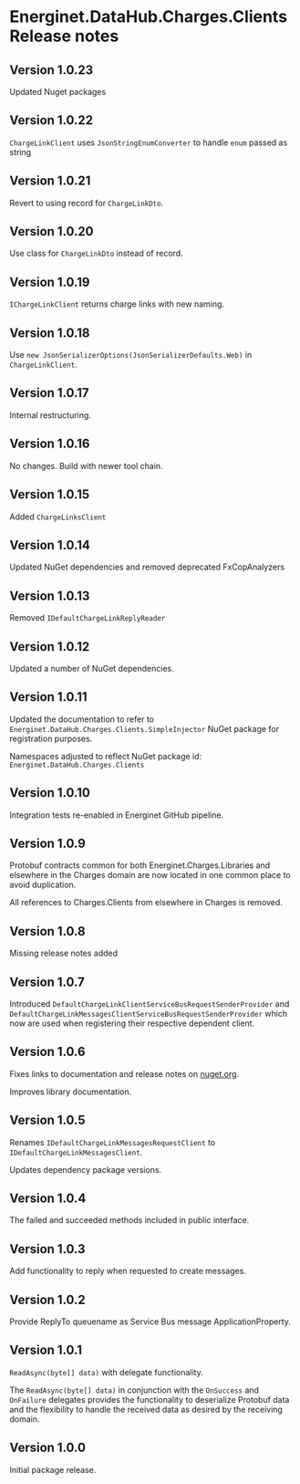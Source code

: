 # Energinet.DataHub.Charges.Clients Release notes

## Version 1.0.23

Updated Nuget packages

## Version 1.0.22

`ChargeLinkClient` uses `JsonStringEnumConverter` to handle `enum` passed as string

## Version 1.0.21

Revert to using record for `ChargeLinkDto`.

## Version 1.0.20

Use class for `ChargeLinkDto` instead of record.

## Version 1.0.19

`IChargeLinkClient` returns charge links with new naming.

## Version 1.0.18

Use `new JsonSerializerOptions(JsonSerializerDefaults.Web)` in `ChargeLinkClient`.

## Version 1.0.17

Internal restructuring.

## Version 1.0.16

No changes. Build with newer tool chain.

## Version 1.0.15

Added `ChargeLinksClient`

## Version 1.0.14

Updated NuGet dependencies and removed deprecated FxCopAnalyzers

## Version 1.0.13

Removed `IDefaultChargeLinkReplyReader`

## Version 1.0.12

Updated a number of NuGet dependencies.

## Version 1.0.11

Updated the documentation to refer to `Energinet.DataHub.Charges.Clients.SimpleInjector` NuGet package for registration purposes.

Namespaces adjusted to reflect NuGet package id: `Energinet.DataHub.Charges.Clients`

## Version 1.0.10

Integration tests re-enabled in Energinet GitHub pipeline.

## Version 1.0.9

Protobuf contracts common for both Energinet.Charges.Libraries and elsewhere in the Charges domain are now located in one common place to avoid duplication.

All references to Charges.Clients from elsewhere in Charges is removed.

## Version 1.0.8

Missing release notes added

## Version 1.0.7

Introduced `DefaultChargeLinkClientServiceBusRequestSenderProvider` and `DefaultChargeLinkMessagesClientServiceBusRequestSenderProvider`
which now are used when registering their respective dependent client.

## Version 1.0.6

Fixes links to documentation and release notes on [nuget.org](https://www.nuget.org/packages/Energinet.DataHub.Charges.Clients/).

Improves library documentation.

## Version 1.0.5

Renames `IDefaultChargeLinkMessagesRequestClient` to `IDefaultChargeLinkMessagesClient`.

Updates dependency package versions.

## Version 1.0.4

The failed and succeeded methods included in public interface.

## Version 1.0.3

Add functionality to reply when requested to create messages.

## Version 1.0.2

Provide ReplyTo queuename as Service Bus message ApplicationProperty.

## Version 1.0.1

`ReadAsync(byte[] data)` with delegate functionality.

The `ReadAsync(byte[] data)` in conjunction with the `OnSuccess` and `OnFailure` delegates provides the functionality
to deserialize Protobuf data and the flexibility to handle the received data as desired by the receiving domain.

## Version 1.0.0

Initial package release.
